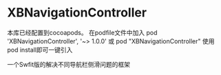 # XBNavigationController



本库已经配置到cocoapods。 在podfile文件中加入 pod 'XBNavigationController', '~> 1.0.0' 或 pod "XBNavigationController" 
使用 pod install即可一键引入

一个Swfit版的解决不同导航栏侧滑问题的框架

